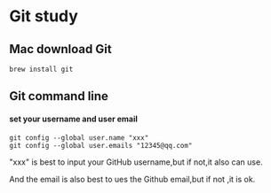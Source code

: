 # Git study

## Mac download Git

```
brew install git
```

## Git command line

#### set your username and user email

```
git config --global user.name "xxx"
git config --global user.emails "12345@qq.com"
```

"xxx" is best to input your GitHub username,but if not,it also can use.

And  the email is also best to ues the Github email,but if not ,it is ok.

 

